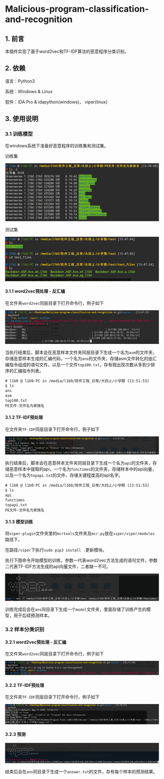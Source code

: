 # Malicious-program-classification-and-recognition

## 1. 前言

本插件实现了基于word2vec和TF-IDF算法的恶意程序分类识别。

## 2. 依赖  

语言：Python3

系统：Windows & Linux

软件：IDA Pro & idapython(windows)， viper(linux)

## 3. 使用说明

### 3.1 训练模型

在windows系统下准备好恶意程序的训练集和测试集。

训练集

![win-ls-pe](./image/win-ls-pe.png) 

测试集

![win-w2v-test](./image/win-w2v-test.png)



#### 3.1.1 word2vec预处理 - 反汇编

在文件夹`word2vec`同层目录下打开命令行，例子如下

![win-word2vec](./image/win-word2vec.png)

当执行结束后，脚本会在恶意样本文件夹同层目录下生成一个名为`asm`的文件夹，存储恶意样本生成的汇编代码，一个名为`ans`的文件夹，存储asm文件转化的由汇编指令组成的语句文件，以及一个文件`top100.txt`，存有按出现次数从多到少排序的汇编指令列表。

```shell
# l1b0 @ l1b0-PC in /media/l1b0/软件工程_日常/大四上/小学期 [13:51:53] 
$ ls
ans
asm
top100.txt
PE文件-文件名为家族名
```

#### 3.1.2 TF-IDF预处理

 在文件夹`TF-IDF`同层目录下打开命令行，例子如下

![win-tf-example](./image/win-tf-example.png)

执行结束后，脚本会在恶意样本文件夹同层目录下生成一个名为`api`的文件夹，存储恶意样本中提取的api，一个名为`functimes`的文件夹，存储样本中的api向量，以及一个名为`topapi.txt`的文件，存储关键程度高的api名字。

```shell
# l1b0 @ l1b0-PC in /media/l1b0/软件工程_日常/大四上/小学期 [13:51:53] 
$ ls
api
functimes
topapi.txt
PE文件-文件名为家族名
```

#### 3.1.3 模型训练

将`viper-plugin`文件夹里的`mcrtools`文件夹及`mcr.py`放在`viper/viper/modules`路径下。

在路径`/viper`下执行`sudo pip3 install .`更新模块。

执行下图命令开始模型的训练，参数一代表word2vec方法生成的语句文件，参数二代表TF-IDF方法生成的api向量文件，二者缺一不可。

![viper-test](./image/viper-test.png)

训练完成后会在`ans`同目录下生成一个`model`文件夹，里面存储了训练产生的模型，用于后续预测样本。



### 3.2 样本分类识别

#### 3.2.1 word2vec预处理 - 反汇编

在文件夹`word2vec`同层目录下打开命令行，例子如下

![win-w2v-t](./image/win-w2v-t.png)

#### 3.2.2 TF-IDF预处理

在文件夹`TF-IDF`同层目录下打开命令行，例子如下

![win-tf-tt](./image/win-tf-tt.png)

#### 3.2.3 预测

![viper-ttt](./image/win-viper-ttt.png)

结束后会在`ans`同目录下生成一个`answer.txt`的文件，存有每个样本的预测结果。

